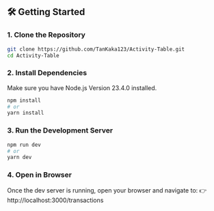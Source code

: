 ## 🛠️ Getting Started

### 1. Clone the Repository

```bash
git clone https://github.com/TanKaka123/Activity-Table.git
cd Activity-Table
```

### 2. Install Dependencies
Make sure you have Node.js Version 23.4.0 installed.
```bash
npm install
# or
yarn install
```

### 3. Run the Development Server
```bash
npm run dev
# or
yarn dev
```

### 4. Open in Browser
Once the dev server is running, open your browser and navigate to:
👉 http://localhost:3000/transactions

